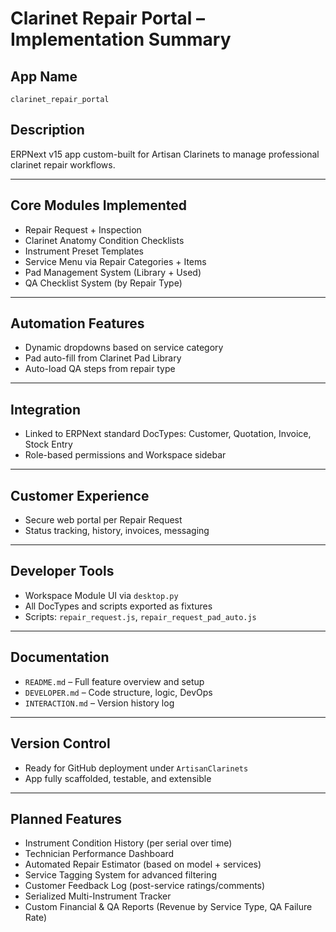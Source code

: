 # Clarinet Repair Portal – Implementation Summary

## App Name
`clarinet_repair_portal`

## Description
ERPNext v15 app custom-built for Artisan Clarinets to manage professional clarinet repair workflows.

---

## Core Modules Implemented
- Repair Request + Inspection
- Clarinet Anatomy Condition Checklists
- Instrument Preset Templates
- Service Menu via Repair Categories + Items
- Pad Management System (Library + Used)
- QA Checklist System (by Repair Type)

---

## Automation Features
- Dynamic dropdowns based on service category
- Pad auto-fill from Clarinet Pad Library
- Auto-load QA steps from repair type

---

## Integration
- Linked to ERPNext standard DocTypes: Customer, Quotation, Invoice, Stock Entry
- Role-based permissions and Workspace sidebar

---

## Customer Experience
- Secure web portal per Repair Request
- Status tracking, history, invoices, messaging

---

## Developer Tools
- Workspace Module UI via `desktop.py`
- All DocTypes and scripts exported as fixtures
- Scripts: `repair_request.js`, `repair_request_pad_auto.js`

---

## Documentation
- `README.md` – Full feature overview and setup
- `DEVELOPER.md` – Code structure, logic, DevOps
- `INTERACTION.md` – Version history log

---

## Version Control
- Ready for GitHub deployment under `ArtisanClarinets`
- App fully scaffolded, testable, and extensible

---

## Planned Features
- Instrument Condition History (per serial over time)
- Technician Performance Dashboard
- Automated Repair Estimator (based on model + services)
- Service Tagging System for advanced filtering
- Customer Feedback Log (post-service ratings/comments)
- Serialized Multi-Instrument Tracker
- Custom Financial & QA Reports (Revenue by Service Type, QA Failure Rate)